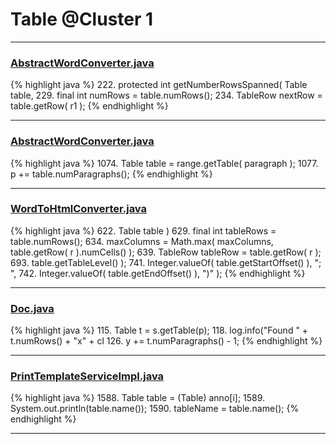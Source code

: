 # Table @Cluster 1

***

### [AbstractWordConverter.java](https://searchcode.com/codesearch/view/97383976/)
{% highlight java %}
222. protected int getNumberRowsSpanned( Table table,
229.     final int numRows = table.numRows();
234.         TableRow nextRow = table.getRow( r1 );
{% endhighlight %}

***

### [AbstractWordConverter.java](https://searchcode.com/codesearch/view/97383976/)
{% highlight java %}
1074. Table table = range.getTable( paragraph );
1077. p += table.numParagraphs();
{% endhighlight %}

***

### [WordToHtmlConverter.java](https://searchcode.com/codesearch/view/97383966/)
{% highlight java %}
622.     Table table )
629. final int tableRows = table.numRows();
634.     maxColumns = Math.max( maxColumns, table.getRow( r ).numCells() );
639.     TableRow tableRow = table.getRow( r );
693.                 table.getTableLevel() );
741.             Integer.valueOf( table.getStartOffset() ), "; ",
742.             Integer.valueOf( table.getEndOffset() ), ")" );
{% endhighlight %}

***

### [Doc.java](https://searchcode.com/codesearch/view/17642935/)
{% highlight java %}
115. Table t = s.getTable(p);
118. log.info("Found " + t.numRows() + "x" + cl
126. y += t.numParagraphs() - 1;
{% endhighlight %}

***

### [PrintTemplateServiceImpl.java](https://searchcode.com/codesearch/view/94110212/)
{% highlight java %}
1588. Table table = (Table) anno[i];
1589. System.out.println(table.name());
1590. tableName = table.name();
{% endhighlight %}

***

